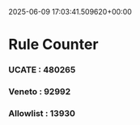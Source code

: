 2025-06-09 17:03:41.509620+00:00
# Rule Counter 
 ### UCATE : 480265

 ### Veneto : 92992

 ### Allowlist : 13930